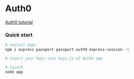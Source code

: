 # Auth0
[Auth0 tutorial](https://auth0.com/docs/quickstart/webapp/nodejs/01-login#configure-auth0)


### Quick start

```sh
# install deps
npm i express passport passport-auth0 express-session -S

# insert your keys into keys.js of Auth0 app

# launch
node app
```

